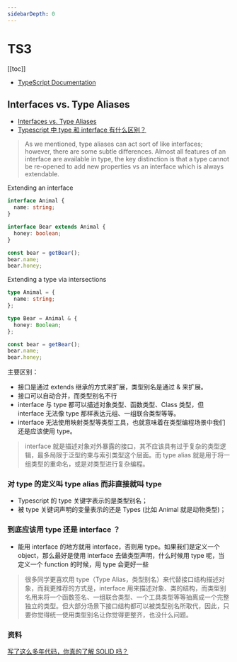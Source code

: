 ```yaml
---
sidebarDepth: 0
---
```


# TS3

[[toc]]

- [TypeScript Documentation](https://www.typescriptlang.org/docs/)

## Interfaces vs. Type Aliases

- [Interfaces vs. Type Aliases](https://www.typescriptlang.org/docs/handbook/advanced-types.html#interfaces-vs-type-aliases)
- [Typescript 中 type 和 interface 有什么区别？](https://zhuanlan.zhihu.com/p/351213183)

> As we mentioned, type aliases can act sort of like interfaces; however, there are some subtle differences.
> Almost all features of an interface are available in type, the key distinction is that a type cannot be re-opened to add new properties vs an interface which is always extendable.

Extending an interface

```ts
interface Animal {
  name: string;
}

interface Bear extends Animal {
  honey: boolean;
}

const bear = getBear();
bear.name;
bear.honey;
```

Extending a type via intersections

```ts
type Animal = {
  name: string;
};

type Bear = Animal & {
  honey: Boolean;
};

const bear = getBear();
bear.name;
bear.honey;
```

主要区别：

- 接口是通过 extends 继承的方式来扩展，类型别名是通过 & 来扩展。
- 接口可以自动合并，而类型别名不行
- interface 与 type 都可以描述对象类型、函数类型、Class 类型，但 interface 无法像 type 那样表达元组、一组联合类型等等。
- interface 无法使用映射类型等类型工具，也就意味着在类型编程场景中我们还是应该使用 type。

> interface 就是描述对象对外暴露的接口，其不应该具有过于复杂的类型逻辑，最多局限于泛型约束与索引类型这个层面。而 type alias 就是用于将一组类型的重命名，或是对类型进行复杂编程。

### 对 type 的定义叫 type alias 而非直接就叫 type

- Typescript 的 type 关键字表示的是类型别名；
- 被 type 关键词声明的变量表示的还是 Types (比如 Animal 就是动物类型)；

### 到底应该用 type 还是 interface ？

- 能用 interface 的地方就用 interface，否则用 type。如果我们是定义一个 object，那么最好是使用 interface 去做类型声明，什么时候用 type 呢，当定义一个 function 的时候，用 type 会更好一些

> 很多同学更喜欢用 type（Type Alias，类型别名）来代替接口结构描述对象，而我更推荐的方式是，interface 用来描述对象、类的结构，而类型别名用来将一个函数签名、一组联合类型、一个工具类型等等抽离成一个完整独立的类型。但大部分场景下接口结构都可以被类型别名所取代，因此，只要你觉得统一使用类型别名让你觉得更整齐，也没什么问题。

### 资料

[写了这么多年代码，你真的了解 SOLID 吗？](https://zhuanlan.zhihu.com/p/44344256)
